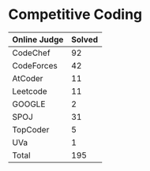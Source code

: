 # Competitive Coding
|Online Judge|Solved|
|------ | ------|
|CodeChef | 92 |  
|CodeForces | 42 |  
|AtCoder | 11 |  
|Leetcode | 11 |  
|GOOGLE | 2 |  
|SPOJ | 31 |  
|TopCoder | 5 |  
|UVa | 1 |  
|Total | 195 |